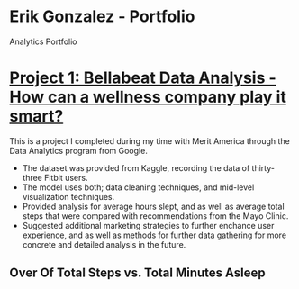 # Erik Gonzalez - Portfolio
Analytics Portfolio

# [Project 1: Bellabeat Data Analysis - How can a wellness company play it smart?](https://github.com/Lummsx/EG-Capstone-Project)

This is a project I completed during my time with Merit America through the Data Analytics program from Google.

* The dataset was provided from Kaggle, recording the data of thirty-three Fitbit users.
* The model uses both; data cleaning techniques, and mid-level visualization techniques.
* Provided analysis for average hours slept, and as well as average total steps that were compared with recommendations from the Mayo Clinic.
* Suggested additional marketing strategies to further enchance user experience, and as well as methods for further data gathering for more concrete and detailed analysis in the future.

## Over Of Total Steps vs. Total Minutes Asleep
![]()
